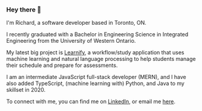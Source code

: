 ### Hey there 👋

I'm Richard, a software developer based in Toronto, ON.

I recently graduated with a Bachelor in Engineering Science in Integrated Engineering from the University of Western Ontario. 

My latest big project is [Learnify](https://learnify.ca), a workflow/study application that uses machine learning and natural language processing to help students manage their schedule and prepare for assessments.

I am an intermediate JavaScript full-stack developer (MERN), and I have also added TypeScript, (machine learning with) Python, and Java to my skillset in 2020.

To connect with me, you can find me on [LinkedIn](https://linkedin.com/in/richardantao), or email me [here](mailto:richardmantao@gmail.com).
